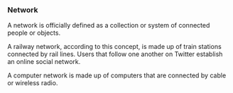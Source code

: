### Network 

A network is officially defined as a collection or system of connected people or objects.

A railway network, according to this concept, is made up of train stations connected by rail lines. Users that follow one another on Twitter establish an online social network.

A computer network is made up of computers that are connected by cable or wireless radio.